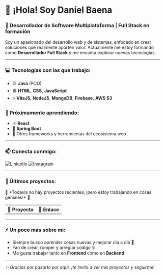 # 👋 ¡Hola! Soy Daniel Baena

### 🚀 Desarrollador de Software Multiplataforma | Full Stack en formación

Soy un apasionado del desarrollo web y de sistemas, enfocado en crear soluciones que realmente aporten valor. Actualmente me estoy formando como **Desarrollador Full Stack** y me encanta explorar nuevas tecnologías.

---

### 💻 Tecnologías con las que trabajo:

- 🟨 **Java** (POO)
- 🟦 **HTML**, **CSS**, **JavaScript**
- ⚡ **ViteJS**, **NodeJS**, **MongoDB**, **Firebase**, **AWS S3**

### 🌱 Próximamente aprendiendo:

- ⚛️ **React**
- 🌱 **Spring Boot**
- 🖖 Otros frameworks y herramientas del ecosistema web

---

### 📫 Conecta conmigo:

[![LinkedIn](https://img.shields.io/badge/LinkedIn-blue?style=for-the-badge&logo=linkedin&logoColor=white)](https://www.linkedin.com/in/gerardo-daniel-ramirez-baena-4069a8322/)
[![Instagram](https://img.shields.io/badge/Instagram-E4405F?style=for-the-badge&logo=instagram&logoColor=white)](https://www.instagram.com/dxbae_/)

---

### 🚧 Últimos proyectos:

<!-- AQUI VA LO DINÁMICO -->
<!-- Repositorios recientes -->
<table>
  <tr>
    <th>📌 Proyecto</th>
    <th>🔗 Enlace</th>
  </tr>
    <!--START_SECTION:activity-->
        🚧 *Todavía no hay proyectos recientes, ¡pero estoy trabajando en cosas geniales!* 🚀
    <!--END_SECTION:activity-->

</table>

---

### ⚡ Un poco más sobre mí:

- Siempre busco aprender cosas nuevas y mejorar día a día 🚀
- Fan de crear, romper y arreglar código 🤓
- Me gusta trabajar tanto en **Frontend** como en **Backend**

---

_✨ Gracias por pasarte por aquí, ¡te invito a ver mis proyectos y seguirme!_
